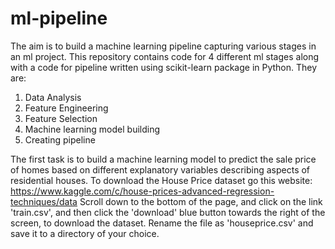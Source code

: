 # ml-pipeline
The aim is to build a machine learning pipeline capturing various stages in an ml project. This repository contains code for 4 different ml 
stages along with a code for pipeline written using scikit-learn package in Python. They are:
1. Data Analysis
2. Feature Engineering
3. Feature Selection
4. Machine learning model building
5. Creating pipeline

The first task is to build a machine learning model to predict the sale price of homes based on different explanatory variables describing aspects of residential houses. 
To download the House Price dataset go this website: https://www.kaggle.com/c/house-prices-advanced-regression-techniques/data
Scroll down to the bottom of the page, and click on the link 'train.csv', and then click the 'download' blue button towards the right of the screen, to download the dataset. Rename the file as 'houseprice.csv' and save it to a directory of your choice.
